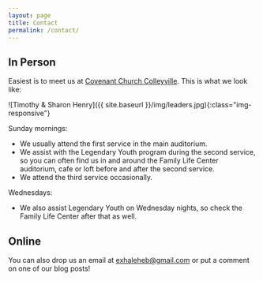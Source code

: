 ```yaml
---
layout: page
title: Contact
permalink: /contact/
---
```


## In Person

Easiest is to meet us at <a href="https://www.google.com/maps/dir/My+Location/3508+Glade+Rd+Colleyville+TX+76034" target="_blank">Covenant Church Colleyville</a>.  This is what we look like:

![Timothy & Sharon Henry]({{ site.baseurl }}/img/leaders.jpg){:class="img-responsive"}

Sunday mornings:

- We usually attend the first service in the main auditorium.
- We assist with the Legendary Youth program during the second service, so you can often find us in and around the Family Life Center auditorium, cafe or loft before and after the second service.
- We attend the third service occasionally.

Wednesdays:

- We also assist Legendary Youth on Wednesday nights, so check the Family Life Center after that as well.


## Online

You can also drop us an email at <a href="mailto:exhaleheb@gmail.com">exhaleheb@gmail.com</a> or put a comment on one of our blog posts!


